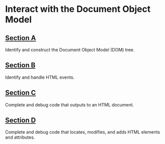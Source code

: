 # Interact with the Document Object Model

## [Section A](./SectionA/README.md)
Identify and construct the Document Object Model (DOM) tree.

## [Section B](./SectionB/README.md)
Identify and handle HTML events.

## [Section C](./SectionC/README.md)
Complete and debug code that outputs to an HTML document.

## [Section D](./SectionD/README.md)
Complete and debug code that locates, modifies, and adds HTML elements and
attributes.
